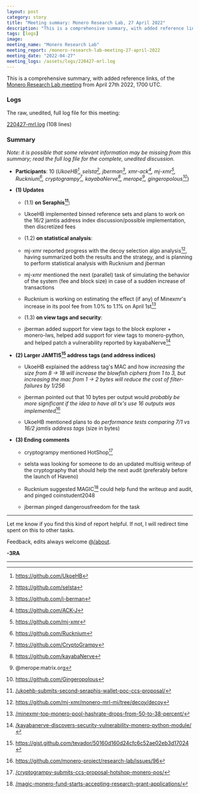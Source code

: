 ```yaml
---
layout: post
category: story
title: "Meeting summary: Monero Research Lab, 27 April 2022"
description: "This is a comprehensive summary, with added reference links, of the Monero Research Lab meeting from April 27th, 2022, 1700 UTC."
tags: [logs]
image: 
meeting_name: "Monero Research Lab"
meeting_report: /monero-research-lab-meeting-27-april-2022
meeting_date: "2022-04-27"
meeting_logs: /assets/logs/220427-mrl.log
---
```


This is a comprehensive summary, with added reference links, of the [Monero Research Lab meeting](/monero-research-lab-meeting-27-april-2022) from April 27th 2022, 1700 UTC.

### Logs

The raw, unedited, full log file for this meeting: 

[220427-mrl.log](/assets/logs/220427-mrl.log) (108 lines)

### Summary

*Note: it is possible that some relevant information may be missing from this summary; read the full log file for the complete, unedited discussion.*

- **Participants**: 10 (*UkoeHB[^1], selsta[^2], jberman[^3], xmr-ack[^4], mj-xmr[^5], Rucknium[^6], cryptogrampy[^7], kayabaNerve[^8], merope[^9], gingeropolous[^10]*)

- **(1) Updates**

	- (1.1) **on Seraphis[^11]:**
	
	- UkoeHB implemented binned reference sets and plans to work on the 16/2 jamtis address index discussion/possible implementation, then discretized fees 
	
	- (1.2) **on statistical analysis**:
	
	- mj-xmr reported progress with the decoy selection algo analysis[^12], having summarized both the results and the strategy, and is planning to perform statistical analysis with Rucknium and jberman
	
	- mj-xmr mentioned the next (parallel) task of simulating the behavior of the system (fee and block size) in case of a sudden increase of transactions
	
	- Rucknium is working on estimating the effect (if any) of Minexmr's increase in its pool fee from 1.0% to 1.1% on April 1st[^13]
	
	- (1.3) **on view tags and security**:
	
	- jberman added support for view tags to the block explorer + monero-lws, helped add support for view tags to monero-python, and helped patch a vulnerability reported by kayabaNerve[^14]
	
- **(2) Larger JAMTIS[^15] address tags (and address indices)**
	
	- UkoeHB explained the address tag's MAC and how *increasing the size from 8 -> 18 will increase the blowfish ciphers from 1 to 3, but increasing the mac from 1 -> 2 bytes will reduce the cost of filter-failures by 1/256*
	
	- jberman pointed out that 10 bytes per output would *probably be more significant if the idea to have all tx's use 16 outputs was implemented*[^16]
	
	- UkoeHB mentioned plans to do *performance tests comparing 7/1 vs 16/2 jamtis address tags* (size in bytes)
	
- **(3) Ending comments**

  - cryptogrampy mentioned HotShop[^17]
  
  - selsta was looking for someone to do an updated multisig writeup of the cryptography that should help the next audit (preferably before the launch of Haveno)
  
  - Rucknium suggested MAGIC[^18] could help fund the writeup and audit, and pinged coinstudent2048
  
  - jberman pinged dangerousfreedom for the task
  
  
---

Let me know if you find this kind of report helpful. If not, I will redirect time spent on this to other tasks.

Feedback, edits always welcome @[/about](/about#signature).

**-3RA**

---

[^1]: https://github.com/UkoeHB
[^2]: https://github.com/selsta
[^3]: https://github.com/j-berman
[^4]: https://github.com/ACK-J
[^5]: https://github.com/mj-xmr
[^6]: https://github.com/Rucknium
[^7]: https://github.com/CryptoGrampy
[^8]: https://github.com/kayabaNerve
[^9]: @merope:matrix.org
[^10]: https://github.com/Gingeropolous
[^11]: [/ukoehb-submits-second-seraphis-wallet-poc-ccs-proposal/](/ukoehb-submits-second-seraphis-wallet-poc-ccs-proposal/)
[^12]: https://github.com/mj-xmr/monero-mrl-mj/tree/decoy/decoy
[^13]: [/minexmr-top-monero-pool-hashrate-drops-from-50-to-38-percent/](/minexmr-top-monero-pool-hashrate-drops-from-50-to-38-percent/)
[^14]: [/kayabanerve-discovers-security-vulnerability-monero-python-module/](/kayabanerve-discovers-security-vulnerability-monero-python-module/)
[^15]: https://gist.github.com/tevador/50160d160d24cfc6c52ae02eb3d17024
[^16]: https://github.com/monero-project/research-lab/issues/96
[^17]: [/cryptogrampy-submits-ccs-proposal-hotshop-monero-pos/](/cryptogrampy-submits-ccs-proposal-hotshop-monero-pos/)
[^18]: [/magic-monero-fund-starts-accepting-research-grant-applications/](/magic-monero-fund-starts-accepting-research-grant-applications/)










